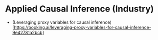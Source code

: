 # Applied Causal Inference (Industry)
- (Leveraging proxy variables for causal inference)[https://booking.ai/leveraging-proxy-variables-for-causal-inference-9e42781a2bcb]

